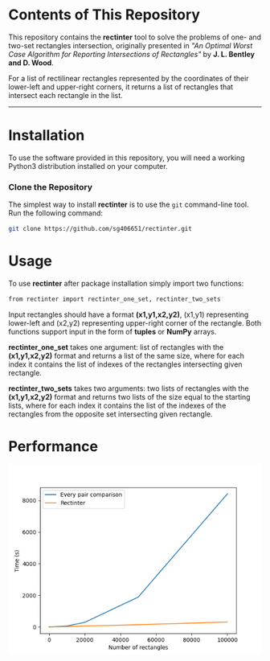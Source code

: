 # **Contents of This Repository**

This repository contains the **rectinter** tool to solve the problems of one- and two-set rectangles intersection, originally presented in *"An Optimal Worst Case Algorithm for Reporting Intersections of Rectangles"* by **J. L. Bentley and D. Wood**.

For a list of rectilinear rectangles represented by the coordinates of their lower-left and upper-right corners, it returns a list of rectangles that intersect each rectangle in the list.

---

# **Installation**

To use the software provided in this repository, you will need a working Python3 distribution installed on your computer.

### **Clone the Repository**
The simplest way to install **rectinter** is to use the `git` command-line tool. Run the following command:

```bash
git clone https://github.com/sg406651/rectinter.git
```
# **Usage**

To use **rectinter** after package installation simply import two functions:
```bash
from rectinter import rectinter_one_set, rectinter_two_sets
```

Input rectangles should have a format **(x1,y1,x2,y2)**, (x1,y1) representing lower-left and (x2,y2) representing upper-right corner of the rectangle.
Both functions support input in the form of **tuples** or **NumPy** arrays.

**rectinter_one_set** takes one argument: list of rectangles with the **(x1,y1,x2,y2)** format and returns a list of the same size, where for each index it contains the list of indexes of the rectangles intersecting given rectangle.

**rectinter_two_sets** takes two arguments: two lists of rectangles with the **(x1,y1,x2,y2)** format and returns two lists of the size equal to the starting lists, where for each index it contains the list of the indexes of the rectangles from the opposite set intersecting given rectangle.

# **Performance**
![Time performance of the rectinter compared to naive approach using pairwise comparison](time_complexity_new.png)
